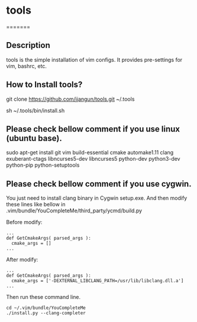# tools
=======

Description
-----------
tools is the simple installation of vim configs.
It provides pre-settings for vim, bashrc, etc.

How to Install tools?
-----------
git clone https://github.com/jjangun/tools.git ~/.tools

sh ~/.tools/bin/install.sh

Please check bellow comment if you use linux (ubuntu base).
-----------
sudo apt-get install git vim build-essential cmake automake1.11 clang exuberant-ctags libncurses5-dev libncurses5 python-dev python3-dev python-pip python-setuptools

Please check bellow comment if you use cygwin.
-----------
You just need to install clang binary in Cygwin setup.exe.
And then modify these lines like bellow in .vim/bundle/YouCompleteMe/third_party/ycmd/build.py

Before modify:

    ...
    def GetCmakeArgs( parsed_args ):
      cmake_args = []
    ...

After modify:

    ...
    def GetCmakeArgs( parsed_args ):
      cmake_args = ['-DEXTERNAL_LIBCLANG_PATH=/usr/lib/libclang.dll.a']
    ...

Then run these command line.

    cd ~/.vim/bundle/YouCompleteMe
    ./install.py --clang-completer
